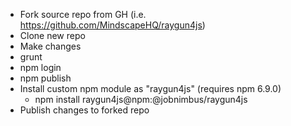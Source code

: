 * Fork source repo from GH (i.e. https://github.com/MindscapeHQ/raygun4js)
* Clone new repo
* Make changes
* grunt
* npm login
* npm publish
* Install custom npm module as "raygun4js" (requires npm 6.9.0)
  * npm install raygun4js@npm:@jobnimbus/raygun4js
* Publish changes to forked repo
